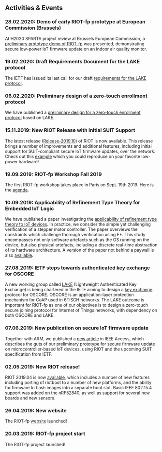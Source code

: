## Activities & Events

### 28.02.2020: Demo of early RIOT-fp prototype at European Commission (Brussels)

At H2020 SPARTA project review at Brussels European Commission, a [preliminary prototype demo of RIOT-fp](https://future-proof-iot.github.io/files/(2020-02)-SPARTA-RIOT-fp-demo.pdf) was presented, demonstrating secure low-power IoT firmware update on an indoor air quality monitor.

### 19.02.2020: Draft Requirements Document for the LAKE protocol
The IETF has issued its last call for our draft [requirements for the LAKE protocol](https://tools.ietf.org/html/draft-ietf-lake-reqs-01).

### 06.02.2020: Preliminary design of a zero-touch enrollment protocol
We have published a [preliminary design for a zero-touch enrollment protocol](https://tools.ietf.org/html/draft-selander-ace-ake-authz-00) based on LAKE.



### 15.11.2019: New RIOT Release with Initial SUIT Support
The latest release ([Release-2019.10](https://github.com/RIOT-OS/RIOT/releases/tag/2019.10)) of RIOT is now available. This release brings a number of improvements and additional features, including initial support for SUIT-compliant secure IoT firmware updates, over the network. Check out this [example](https://github.com/RIOT-OS/RIOT/tree/master/examples/suit_update) which you could reproduce on your favorite low-power hardware!

### 19.09.2019: RIOT-fp Workshop Fall 2019
The first RIOT-fp workshop takes place in Paris on Sept. 19th 2019. Here is the [agenda](workshops/RIOT-fp-Workshop-2019-09-19-kickoff.md).

### 10.09.2019: Applicability of Refinement Type Theory for Embedded IoT Logic
We have published a paper investigating the [applicability of refinement type theory to IoT devices](https://ieeexplore.ieee.org/abstract/document/8715067). In practice, we consider the simple yet challenging verification of a stepper motor controller. The paper overviews the constraints which challenge thorough verification using F*. This study encompasses not only software artefacts such as the OS running on the device, but also physical artefacts, including a discrete real-time abstraction of its hardware architecture. A version of the paper not behind a paywall is also [available](https://www.irisa.fr/prive/talpin/papers/date19.pdf).

### 27.08.2019: IETF steps towards authenticated key exchange for OSCORE

A new working group called [LAKE](https://datatracker.ietf.org/wg/lake/about/) (Lightweight Authenticated Key Exchange) is being chartered in the IETF aiming to design a [key exchange](https://tools.ietf.org/html/draft-selander-lake-reqs) protocol for OSCORE. OSCORE is an application-layer protection mechanism for CoAP used in 6TiSCH networks. The LAKE outcome is important for RIOT-fp as one of our objectives is to design a zero-touch secure joining protocol for Internet of Things networks, with dependency on both OSCORE and LAKE.

### 07.06.2019: New publication on secure IoT firmware update

Together with ARM, we published a [new article](https://ieeexplore.ieee.org/stamp/stamp.jsp?arnumber=8725488) in IEEE Access, which describes the guts of our preliminary prototype for secure firmware update on microcontroller-based IoT devices, using RIOT and the upcoming SUIT specification from IETF.

### 02.05.2019: New RIOT release!

RIOT 2019.04 is now [available](https://github.com/RIOT-OS/RIOT/releases/tag/2019.04), which includes a number of new features including porting of riotboot to a number of new platforms, and the ability for firmware to flash images into a separate boot slot. Basic IEEE 802.15.4 support was added on the nRF52840, as well as support for several new boards and new sensors.

### 26.04.2019: New website

The RIOT-fp [website](https://future-proof-iot.github.io) launched!

### 20.03.2019: RIOT-fp project start

The RIOT-fp project launched!



